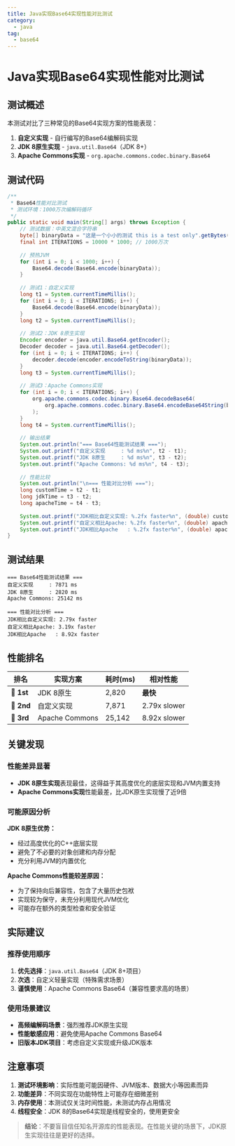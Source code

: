 ```yaml
---
title: Java实现Base64实现性能对比测试
category:
  - java
tag:
  - base64
---
```


# Java实现Base64实现性能对比测试

## 测试概述

本测试对比了三种常见的Base64实现方案的性能表现：

1. **自定义实现** - 自行编写的Base64编解码实现
2. **JDK 8原生实现** - `java.util.Base64`（JDK 8+）
3. **Apache Commons实现** - `org.apache.commons.codec.binary.Base64`

## 测试代码

```java
/**
 * Base64性能对比测试
 * 测试环境：1000万次编解码循环
 */
public static void main(String[] args) throws Exception {
    // 测试数据：中英文混合字符串
    byte[] binaryData = "这是一个小小的测试 this is a test only".getBytes();
    final int ITERATIONS = 10000 * 1000; // 1000万次
    
    // 预热JVM
    for (int i = 0; i < 1000; i++) {
        Base64.decode(Base64.encode(binaryData));
    }
    
    // 测试1：自定义实现
    long t1 = System.currentTimeMillis();
    for (int i = 0; i < ITERATIONS; i++) {
        Base64.decode(Base64.encode(binaryData));
    }
    long t2 = System.currentTimeMillis();
    
    // 测试2：JDK 8原生实现
    Encoder encoder = java.util.Base64.getEncoder();
    Decoder decoder = java.util.Base64.getDecoder();
    for (int i = 0; i < ITERATIONS; i++) {
        decoder.decode(encoder.encodeToString(binaryData));
    }
    long t3 = System.currentTimeMillis();
    
    // 测试3：Apache Commons实现
    for (int i = 0; i < ITERATIONS; i++) {
        org.apache.commons.codec.binary.Base64.decodeBase64(
            org.apache.commons.codec.binary.Base64.encodeBase64String(binaryData)
        );
    }
    long t4 = System.currentTimeMillis();
    
    // 输出结果
    System.out.println("=== Base64性能测试结果 ===");
    System.out.printf("自定义实现     : %d ms%n", t2 - t1);
    System.out.printf("JDK 8原生     : %d ms%n", t3 - t2);
    System.out.printf("Apache Commons: %d ms%n", t4 - t3);
    
    // 性能比较
    System.out.println("\n=== 性能对比分析 ===");
    long customTime = t2 - t1;
    long jdkTime = t3 - t2;
    long apacheTime = t4 - t3;
    
    System.out.printf("JDK相比自定义实现: %.2fx faster%n", (double) customTime / jdkTime);
    System.out.printf("自定义相比Apache: %.2fx faster%n", (double) apacheTime / customTime);
    System.out.printf("JDK相比Apache   : %.2fx faster%n", (double) apacheTime / jdkTime);
}
```

## 测试结果

```
=== Base64性能测试结果 ===
自定义实现     : 7871 ms
JDK 8原生     : 2820 ms
Apache Commons: 25142 ms

=== 性能对比分析 ===
JDK相比自定义实现: 2.79x faster
自定义相比Apache: 3.19x faster
JDK相比Apache   : 8.92x faster
```

## 性能排名

| 排名 | 实现方案 | 耗时(ms) | 相对性能 |
|------|----------|----------|----------|
| 🥇 **1st** | JDK 8原生 | 2,820 | **最快** |
| 🥈 **2nd** | 自定义实现 | 7,871 | 2.79x slower |
| 🥉 **3rd** | Apache Commons | 25,142 | 8.92x slower |

## 关键发现

### 性能差异显著
- **JDK 8原生实现**表现最佳，这得益于其高度优化的底层实现和JVM内置支持
- **Apache Commons实现**性能最差，比JDK原生实现慢了近9倍

### 可能原因分析

**JDK 8原生优势：**
- 经过高度优化的C++底层实现
- 避免了不必要的对象创建和内存分配
- 充分利用JVM的内置优化

**Apache Commons性能较差原因：**
- 为了保持向后兼容性，包含了大量历史包袱
- 实现较为保守，未充分利用现代JVM优化
- 可能存在额外的类型检查和安全验证

## 实际建议

### 推荐使用顺序
1. **优先选择**：`java.util.Base64`（JDK 8+项目）
2. **次选**：自定义轻量实现（特殊需求场景）
3. **谨慎使用**：Apache Commons Base64（兼容性要求高的场景）

### 使用场景建议
- **高频编解码场景**：强烈推荐JDK原生实现
- **性能敏感应用**：避免使用Apache Commons Base64
- **旧版本JDK项目**：考虑自定义实现或升级JDK版本

## 注意事项

1. **测试环境影响**：实际性能可能因硬件、JVM版本、数据大小等因素而异
2. **功能差异**：不同实现在功能特性上可能存在细微差别
3. **内存使用**：本测试仅关注时间性能，未测试内存占用情况
4. **线程安全**：JDK 8的Base64实现是线程安全的，使用更安全

> **结论**：不要盲目信任知名开源库的性能表现。在性能关键的场景下，JDK原生实现往往是更好的选择。